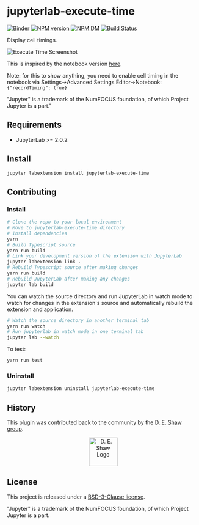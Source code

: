 # jupyterlab-execute-time

[![Binder][badge-binder]][binder]
[![NPM version][npm-image]][npm-url] [![NPM DM][npm-dm-image]][npm-url] [![Build Status][travis-image]][travis-url]

Display cell timings.

![Execute Time Screenshot](https://github.com/deshaw/jupyterlab-execute-time/blob/master/docs/execute-time-screenshot.png?raw=true)

This is inspired by the notebook version [here](https://github.com/ipython-contrib/jupyter_contrib_nbextensions/blob/master/src/jupyter_contrib_nbextensions/nbextensions/execute_time).

Note: for this to show anything, you need to enable cell timing in the notebook via Settings->Advanced Settings Editor->Notebook: `{"recordTiming": true}`

"Jupyter" is a trademark of the NumFOCUS foundation, of which Project Jupyter is a part."

## Requirements

- JupyterLab >= 2.0.2

## Install

```bash
jupyter labextension install jupyterlab-execute-time
```

## Contributing

### Install

```bash
# Clone the repo to your local environment
# Move to jupyterlab-execute-time directory
# Install dependencies
yarn
# Build Typescript source
yarn run build
# Link your development version of the extension with JupyterLab
jupyter labextension link .
# Rebuild Typescript source after making changes
yarn run build
# Rebuild JupyterLab after making any changes
jupyter lab build
```

You can watch the source directory and run JupyterLab in watch mode to watch for changes in the extension's source and automatically rebuild the extension and application.

```bash
# Watch the source directory in another terminal tab
yarn run watch
# Run jupyterlab in watch mode in one terminal tab
jupyter lab --watch
```

To test:

```bash
yarn run test
```

### Uninstall

```bash
jupyter labextension uninstall jupyterlab-execute-time
```

## History

This plugin was contributed back to the community by the [D. E. Shaw group](https://www.deshaw.com/).

<p align="center">
    <a href="https://www.deshaw.com">
       <img src="https://www.deshaw.com/assets/logos/black_logo_417x125.png" alt="D. E. Shaw Logo" height="75" >
    </a>
</p>

## License

This project is released under a [BSD-3-Clause license](https://github.com/deshaw/jupyterlab-execute-time/blob/master/LICENSE.txt).

"Jupyter" is a trademark of the NumFOCUS foundation, of which Project Jupyter is a part.

[npm-url]: https://npmjs.org/package/jupyterlab-execute-time
[npm-image]: https://badge.fury.io/js/jupyterlab-execute-time.png
[npm-dm-image]: https://img.shields.io/npm/dm/jupyterlab-execute-time.svg

[travis-url]: http://travis-ci.org/deshaw/jupyterlab-execute-time
[travis-image]: https://secure.travis-ci.org/deshaw/jupyterlab-execute-time.png?branch=master

[badge-binder]: https://mybinder.org/badge_logo.svg
[binder]: https://mybinder.org/v2/gh/deshaw/jupyterlab-execute-time/master?urlpath=lab%2Ftree%2Fnotebooks%2Findex.ipynb

